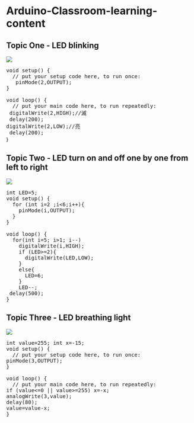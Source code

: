 # Arduino-Classroom-learning-content
## Topic One - LED blinking
![](https://github.com/YuRen-Su/Arduino-Classroom-learning-content/blob/main/LED%20blink%20GIF.gif)
<pre><span class="pl-k">void</span> <span class="pl-en">setup</span>() {
  <span class="pl-c"><span class="pl-c">//</span> put your setup code here, to run once:</span>
   <span class="pl-c1">pinMode</span>(<span class="pl-c1">2</span>,OUTPUT);
}

<span class="pl-k">void</span> <span class="pl-en">loop</span>() {
  <span class="pl-c"><span class="pl-c">//</span> put your main code here, to run repeatedly:</span>
 <span class="pl-c1">digitalWrite</span>(<span class="pl-c1">2</span>,HIGH);<span class="pl-c"><span class="pl-c">//</span>滅</span>
 <span class="pl-c1">delay</span>(<span class="pl-c1">200</span>);
<span class="pl-c1">digitalWrite</span>(<span class="pl-c1">2</span>,LOW);<span class="pl-c"><span class="pl-c">//</span>亮</span>
 <span class="pl-c1">delay</span>(<span class="pl-c1">200</span>);
｝</pre>
##  Topic Two - LED turn on and off one by one from left to right
![](https://github.com/YuRen-Su/Arduino-Classroom-learning-content/blob/main/LED%20turn%20on%20and%20off%20one%20by%20one%20from%20left%20to%20right%20GIF.gif)
<pre style="word-wrap: break-word; white-space: pre-wrap;">int LED=5;
void setup() {
  for (int i=2 ;i&lt;6;i++){
    pinMode(i,OUTPUT);
  }
}

void loop() {
  for(int i=5; i&gt;1; i--)
    digitalWrite(i,HIGH);
    if (LED&gt;=2){
      digitalWrite(LED,LOW);
    }
    else{
      LED=6;
    }   
    LED--;
 delay(500);
}
</pre>
##  Topic Three - LED breathing light
![](https://github.com/YuRen-Su/Arduino-Classroom-learning-content/blob/main/LED%20breathing%20light%20GIF.gif)
<pre style="word-wrap: break-word; white-space: pre-wrap;">int value=255; int x=-15;
void setup() {
  // put your setup code here, to run once:
pinMode(3,OUTPUT);
}

void loop() {
  // put your main code here, to run repeatedly:
if (value&lt;=0 || value&gt;=255) x=-x;
analogWrite(3,value);
delay(80);
value=value-x;
}
</pre>
